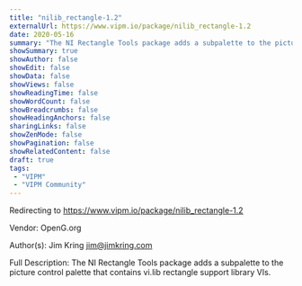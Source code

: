 ```yaml
---
title: "nilib_rectangle-1.2"
externalUrl: https://www.vipm.io/package/nilib_rectangle-1.2
date: 2020-05-16
summary: "The NI Rectangle Tools package adds a subpalette to the picture control palette that contains vi."
showSummary: true
showAuthor: false
showEdit: false
showData: false
showViews: false
showReadingTime: false
showWordCount: false
showBreadcrumbs: false
showHeadingAnchors: false
sharingLinks: false
showZenMode: false
showPagination: false
showRelatedContent: false
draft: true
tags:
 - "VIPM"
 - "VIPM Community"
---
```


Redirecting to https://www.vipm.io/package/nilib_rectangle-1.2

Vendor: OpenG.org

Author(s): Jim Kring <jim@jimkring.com>
 
Full Description:
The NI Rectangle Tools package adds a subpalette to the picture control palette that contains vi.lib rectangle support library VIs.